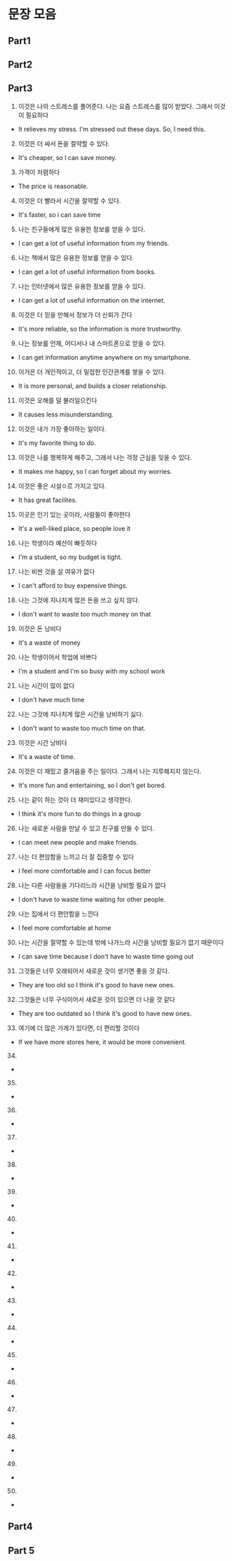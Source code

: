 # 문장 모음

## Part1

## Part2

## Part3
1. 이것은 나의 스트레스를 풀어준다. 나는 요즘 스트레스를 많이 받았다. 그래서 이것이 필요하다
- It relieves my stress. I'm stressed out these days. So, I need this.
2. 이것은 더 싸서 돈을 절약할 수 있다.
- It's cheaper, so I can save money.
3. 가격이 저렴하다
- The price is reasonable.
4. 이것은 더 빨라서 시간을 절약할 수 있다.
- It's faster, so i can save time
5. 나는 친구들에게 많은 유용한 정보를 얻을 수 있다.
- I can get a lot of useful information from my friends.
6. 나는 책에서 많은 유용한 정보를 얻을 수 있다.
- I can get a lot of useful information from books.
7. 나는 인터넷에서 많은 유용한 정보를 얻을 수 있다.
- I can get a lot of useful information on the internet.
8. 이것은 더 믿을 만해서 정보가 더 신뢰가 간다
- It's more reliable,  so the information is more trustworthy.
9. 나는 정보를 언제, 어디서나 내 스마트폰으로 얻을 수 있다.
- I can get information anytime anywhere on my smartphone.
10. 이거은 더 개인적이고, 더 밀접한 인간관계를 쌓을 수 있다.
- It is more personal, and builds a closer relationship.
11. 이것은 오해를 덜 불러일으킨다
- It causes less misunderstanding.
12. 이것은 내가 가장 좋아하는 일이다.
- It's my favorite thing to do.
13. 이것은 나를 행복하게 해주고, 그래서 나는 걱정 근심을 잊을 수 있다.
- It makes me happy, so I can forget about my worries. 
14. 이것은 좋은 시설ㅇ르 가지고 있다.
- It has great facilites.
15. 이곳은 인기 있는 곳이라, 사람들이 좋아한다
- It's a well-liked place, so people love it
16. 나는 학생이라 예산이 빠듯하다
- I'm a student, so my budget is tight.
17. 나는 비싼 것을 살 여유가 없다
- I can't afford to buy expensive things.
18. 나는 그것에 지나치게 많은 돈을 쓰고 싶지 않다.
- I don't want to waste too much money on that
19. 이것은 돈 낭비다
- It's a waste of money
20. 나는 학생이어서 학업에 바쁘다
- I'm a student and I'm so busy with my school work
21. 나는 시간이 많이 없다
- I don't have much time
22. 나는 그것에 지나치게 많은 시간을 낭비하기 싫다.
- I don't want to waste too much time on that.
23. 이것은 시간 낭비다
- It's a waste of time.
24. 이것은 더 재밌고 즐거움을 주는 일이다. 그래서 나는 지루해지지 않는다.
- It's more fun and entertaining, so I don't get bored.
25. 나는 같이 하는 것이 더 재미있다고 생각한다.
- I think it's more fun to do things in a group
26. 나는 새로운 사람을 만날 수 있고 친구를 만들 수 있다.
- I can meet new people and make friends.
27. 나는 더 편암함을 느끼고 더 잘 집중할 수 있다
- I feel more comfortable and I can focus better
28. 나는 다른 사람들을 기다리느라 시간을 낭비할 필요가 없다
- I don't have to waste time waiting for other people.
29. 나는 집에서 더 편안함을 느낀다
- I feel more comfortable at home
30. 나는 시간을 절약할 수 있는데 밖에 나가느라 시간을 낭비할 필요가 없기 때문이다
- I can save time because I don't have to waste time going out
31. 그것들은 너무 오래되어서 새로운 것이 생기면 좋을 것 같다.
- They are too old so I think it's good to have new ones.
32. 그것들은 너무 구식이어서 새로운 것이 있으면 더 나을 것 같다
- They are too outdated so I think it's good to have new ones.
33. 여기에 더 많은 가게가 있다면, 더 편리할 것이다
- If we have more stores here, it would be more convenient.
34.
- 
35.
- 
36.
- 
37.
- 
38.
- 
39.
- 
40.
- 
41.
- 
42.
- 
43.
- 
44.
- 
45.
- 
46.
- 
47.
- 
48.
- 
49.
- 
50.
- 

## Part4

## Part 5

